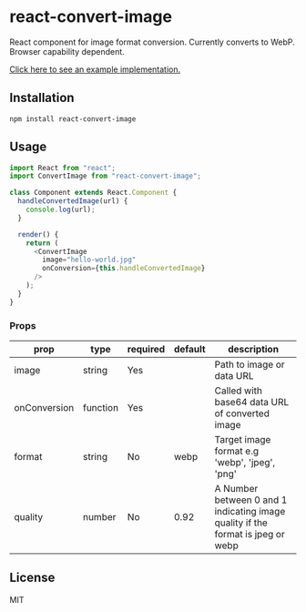 # react-convert-image

React component for image format conversion. Currently converts to WebP. Browser capability dependent.

<a href="http://www.mozmorris.com/react-convert-image/">Click here to see an example implementation.</a>

## Installation

```
npm install react-convert-image
```

## Usage

```javascript
import React from "react";
import ConvertImage from "react-convert-image";

class Component extends React.Component {
  handleConvertedImage(url) {
    console.log(url);
  }

  render() {
    return (
      <ConvertImage
        image="hello-world.jpg"
        onConversion={this.handleConvertedImage}
      />
    );
  }
}
```

### Props

| prop              | type     | required | default  | description                                                                     |
| ----------------- | -------- | -------- | -------- | ------------------------------------------------------------------------------- |
| image             | string   | Yes      |          | Path to image or data URL                                                       |
| onConversion      | function | Yes      |          | Called with base64 data URL of converted image                                  |
| format            | string   | No       | webp     | Target image format e.g 'webp', 'jpeg', 'png'                                   |
| quality           | number   | No       | 0.92     | A Number between 0 and 1 indicating image quality if the format is jpeg or webp |

## License

MIT
